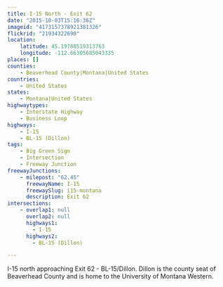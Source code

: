 ```yaml
---
title: I-15 North - Exit 62
date: "2015-10-03T15:16:36Z"
imageid: "4173157378921381326"
flickrid: "21934322690"
location:
    latitude: 45.19788519313763
    longitude: -112.66305685043335
places: []
counties:
    - Beaverhead County|Montana|United States
countries:
    - United States
states:
    - Montana|United States
highwaytypes:
    - Interstate Highway
    - Business Loop
highways:
    - I-15
    - BL-15 (Dillon)
tags:
    - Big Green Sign
    - Intersection
    - Freeway Junction
freewayJunctions:
    - milepost: "62.45"
      freewayName: I-15
      freewaySlug: i15-montana
      description: Exit 62
intersections:
    - overlap1: null
      overlap2: null
      highways1:
        - I-15
      highways2:
        - BL-15 (Dillon)

---
```

I-15 north approaching Exit 62 - BL-15/Dillon.  Dillon is the county seat of Beaverhead County and is home to the University of Montana Western.